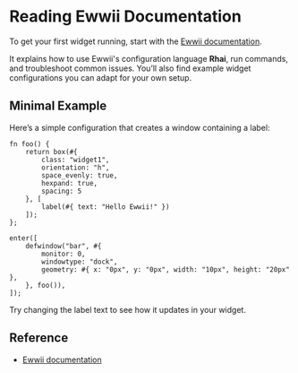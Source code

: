 # Reading Ewwii Documentation

To get your first widget running, start with the [Ewwii documentation](https://ewwii-sh.github.io/ewwii).

It explains how to use Ewwii's configuration language **Rhai**, run commands, and troubleshoot common issues. You’ll also find example widget configurations you can adapt for your own setup.

## Minimal Example

Here’s a simple configuration that creates a window containing a label:

```rust,ignore
fn foo() {
    return box(#{
        class: "widget1",
        orientation: "h",
        space_evenly: true,
        hexpand: true,
        spacing: 5
    }, [
        label(#{ text: "Hello Ewwii!" })
    ]);
};

enter([
    defwindow("bar", #{
        monitor: 0,
        windowtype: "dock",
        geometry: #{ x: "0px", y: "0px", width: "10px", height: "20px" },
    }, foo()),
]);
```

Try changing the label text to see how it updates in your widget.

## Reference

- [Ewwii documentation](https://ewwii-sh.github.io/ewwii)
